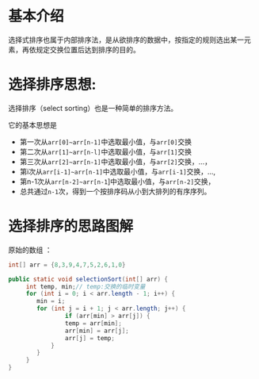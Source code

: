 # 基本介绍
选择式排序也属于内部排序法，是从欲排序的数据中，按指定的规则选出某一元素，再依规定交换位置后达到排序的目的。

# 选择排序思想:
选择排序（select sorting）也是一种简单的排序方法。

它的基本思想是
- 第一次从`arr[0]~arr[n-1]`中选取最小值，与`arr[0]`交换
- 第二次从`arr[1]~arr[n-l]`中选取最小值，与`arr[1]`交换
- 第三次从`arr[2]~arr[n-1]`中选取最小值，与`arr[2]`交换，…，
- 第i次从`arr[i-1]~arr[n-1]`中选取最小值，与`arr[i-1]`交换，…,
- 第n-1次从`arr[n-2]~arr[n-1`]中选取最小值，与`arr[n-2]`交换，
- 总共通过`n-1`次，得到一个按排序码从小到大排列的有序序列。


# 选择排序的思路图解
原始的数组 ：
```java
int[] arr = {8,3,9,4,7,5,2,6,1,0}
```

```java
public static void selectionSort(int[] arr) {  
	 int temp, min;// temp:交换的临时变量  
	 for (int i = 0; i < arr.length - 1; i++) {  
        min = i;  
        for (int j = i + 1; j < arr.length; j++) {  
				if (arr[min] > arr[j]) {  
                temp = arr[min];  
                arr[min] = arr[j];  
                arr[j] = temp;  
            }  
		}
	 }
}
```